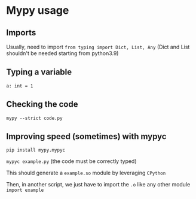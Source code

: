# Mypy usage

## Imports

Usually, need to import `from typing import Dict, List, Any`  (Dict and List shouldn't be needed starting from python3.9)

## Typing a variable

`a: int = 1`

## Checking the code

`mypy --strict code.py`

## Improving speed (sometimes) with mypyc

`pip install mypy.mypyc`

`mypyc example.py`  (the code must be correctly typed)

This should generate a `example.so` module by leveraging `CPython`

Then, in another script, we just have to import the `.o` like any other module `import example`
